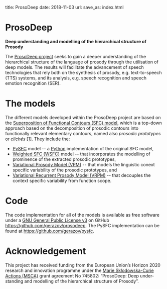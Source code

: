 title: ProsoDeep
date: 2018-11-03
url:
save_as: index.html

# ProsoDeep
**Deep understanding and modelling of the hierarchical structure of Prosody**

The [ProsoDeep project]({filename}project.md)
seeks to gain a deeper understanding of the hierarchical structure of the language of prosody through the utilisation of deep models.
The results will facilitate the advancement of speech technologies that rely both on the synthesis of prosody, e.g. text-to-speech (TTS) systems, and its analysis, e.g. speech recognition and speech emotion recognition (SER).

# The models

The different models developed within the ProsoDeep project are based on the [Superposition of Functional Contours (SFC) model]({filename}project.md#sfc), which is a top-down approach based on the decomposition of prosodic contours into functionally relevant elementary contours, named also *prosodic prototypes* or *clichés* [\[1\]]({filename}refs.md). They include the:

  - [PySFC]({filename}pysfc.md) model -- a [Python](https://www.python.org/) implementation of the original SFC model,
  - [Weighted SFC (WSFC)]({filename}wsfc.md) model -- that incorporates the modelling of prominence of the extracted prosodic prototypes,
  - [Variational Prosody Model (VPM)]({filename}vpm.md) -- that models the linguistic conext specific variability of the prosodic prototypes, and
  - [Variational Recurrent Prosody Model (VRPM)]({filename}vrpm.md) -- that decouples the context specific variability from function scope.

# Code

The code implementation for all of the models is available as free software under a [GNU General Public License v3](http://www.gnu.org/licenses/) on GitHub <https://github.com/gerazov/prosodeep>. The PySFC implementation can be found at <https://github.com/gerazov/pysfc>.

# Acknowledgement

This project has received funding from the European Union’s Horizon 2020 research and innovation programme under the [Marie Skłodowska-Curie Actions (MSCA)](http://ec.europa.eu/research/mariecurieactions/) grant agreement No 745802: “ProsoDeep: Deep under-standing and modelling of the hierarchical structure of Prosody”.
